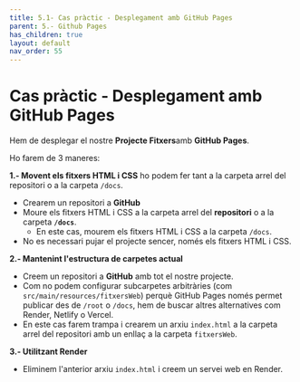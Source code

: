 ```yaml
---
title: 5.1- Cas pràctic - Desplegament amb GitHub Pages
parent: 5.- Github Pages   
has_children: true
layout: default  
nav_order: 55  
---
```



# Cas pràctic - Desplegament amb GitHub Pages

Hem de desplegar el nostre **Projecte Fitxers**amb **GitHub Pages**.

Ho farem de 3 maneres:

**1.- Movent els fitxers HTML i CSS** ho podem fer tant a la carpeta arrel del repositori o a la carpeta `/docs`.

* Crearem un repositori a **GitHub** 
* Moure els fitxers HTML i CSS a la carpeta arrel del **repositori** o a la carpeta **`/docs`**.
  * En este cas, mourem els fitxers HTML i CSS a la carpeta `/docs`.
* No es necessari pujar el projecte sencer, només els fitxers HTML i CSS.


**2.- Mantenint l'estructura de carpetes actual**

* Creem un repositori a **GitHub** amb tot el nostre projecte.
* Com no podem configurar subcarpetes arbitràries (com `src/main/resources/fitxersWeb`) perquè GitHub Pages només permet publicar des de `/root` o `/docs`, hem de buscar altres alternatives com Render, Netlify o Vercel.
* En este cas farem trampa i crearem un arxiu `index.html` a la carpeta arrel del repositori amb un enllaç a la carpeta `fitxersWeb`.

**3.- Utilitzant Render**

* Eliminem l'anterior arxiu `index.html` i creem un servei web en Render.


